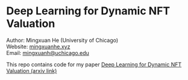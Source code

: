 # Deep Learning for Dynamic NFT Valuation

Author: Mingxuan He (University of Chicago)  
Website: [mingxuanhe.xyz](https://mingxuanhe.xyz)  
Email: mingxuanh@uchicago.edu  

This repo contains code for my paper [Deep Learning for Dynamic NFT Valuation (arxiv link)](https://arxiv.org/abs/2312.05346)